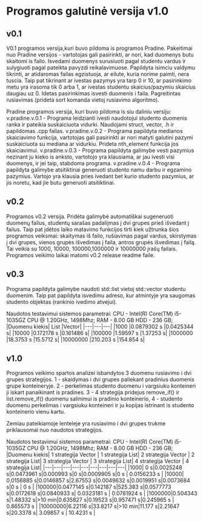 # Programos galutinė versija v1.0

## v0.1
V0.1 programos versija,kuri buvo pildoma is programos Pradine. Pakeitimai nuo Pradine versijos - vartotojas gali pasirinkti, ar nori, kad duomenys butu skaitomi is failo. Isvedami duomenys surusiuoti pagal studentu vardus ir sulygiuoti pagal pateikta pavyzdi reikalavimuose. Papildyta isimciu valdymu tikrinti, ar atidaromas failas egzistuoja, ar eilute, kuria norime paimti, nera tuscia. Taip pat tikrinant ar ivestas pazymys yra tarp 0 ir 10, ar pasirinkimo metu yra irasoma tik 0 arba 1, ar ivestas studentu skaicius/pazymiu skaicius daugiau uz 0. Idetas pasirinkimas isvesti duomenis i faila. Pagreitintas rusiavimas (prideta sort komanda vietoj rusiavimo algoritmo).

Pradine programos versija, kuri buvo pildoma is siu daliniu versiju: v.pradine.v.0.1 - Programa leidzianti ivesti naudotojui studento duomenis ranka ir pateikia suskaiciuota vidurki. Naudojami struct, vector, .h ir papildomas .cpp failas. v.pradine.v.0.2 - Programa papildyta medianos skaiciavimo funkcija, vartotojas gali pasirinkti ar nori matyti galutini pazymi suskaiciuota su mediana ar vidurkiu. Prideta nth_element funkcija jos skaiciavimui. v.pradine.v.0.3 - Programa papildyta galimybe vesti pazymius nezinant ju kieko is anksto, vartotojo yra klausiama, ar jau ivesti visi duomenys, ir jei taip, stabdoma programa. v.pradine.v.0.4 - Programa papildyta galimybe atsitiktinai generuoti studento namu darbu ir egzamino pazymius. Vartojo yra klausia pries ivedant bet kurio studento pazymius, ar jis noretu, kad jie butu generuoti atsitiktinai.

## v0.2
Programos v0.2 versija. Pridėta galimybė automatiškai sugeneruoti duomenų failus, studentų sarašas padalijmas į dvi grupes prieš išvedant į failus. Taip pat įdėtos laiko matavimo funkcijos tirti kiek užtrunka šios programos veiksmai: skaitymas iš failo, rušiavimas pagal vardus, skirstymas į dvi grupes, vienos grupės išvedimas į faila, antros grupės išvedimas į failą. Tai veikia su 1000, 10000, 100000,1000000 ir 10000000 įrašų failais. Programos veikimo laikai matomi v0.2 release readme faile.

## v0.3
Programa papildyta galimybe naudoti std::list vietoj std::vector studentu duomenim. Taip pat papildyta isvedimu adreso, kur atmintyje yra saugomas studento objektas (rankinio ivedimo atvejui).

Naudotos testavimui sistemos parametrai: CPU - Intel(R) Core(TM) i5-1035GZ CPU @ 1.20GHz, 1498Mhz; RAM - 8.00 GB HDD - 236 GB;
|Duomenu kiekis|	List	|Vector|
|---|---|---|
|1000	|0.0879302 s	|0.0425344 s|
|10000	|0.172178 s	|0.161486 s|
|100000	|1.59597 s	|1.37253 s|
|1000000	|18.3753 s	|15.5712 s|
|10000000	|210.203 s	|154.854 s|

## v1.0
Programos veikimo spartos analizei isbandytos 3 duomenu rusiavimo i dvi grupes strategijos. 1 - skaidymas i dvi grupes paliekant pradinius duomenis grupe konteineryje. 2 - perkelimas studento duomenu i vargsiuku konteineri ji iskart panaikinant is pradines. 3 - 4 strategija pridejus remove_if() ir list.remove_if() duomenu salinimui is pradinio konteinerio, 4 - studento duomenu perkelimas i vargsiuku konteineri ir ju kopijas istrinant is studento konteinerio vienu kartu.

Zemiau pateikiamoje lenteleje yra rusiavimo i dvi grupes trukme priklausomai nuo naudotos strategijos. 

Naudotos testavimui sistemos parametrai: CPU - Intel(R) Core(TM) i5-1035GZ CPU @ 1.20GHz, 1498Mhz; RAM - 8.00 GB HDD - 236 GB;
|Duomenu kiekis|	1 strategija Vector	| 1 strategija List|	2 strategija Vector	| 2 strategija List|	3 strategija Vector	| 3 strategija List| 4 strategija Vector | 4 strategija List|
|---|---|---|---|---|---|---|---|---|
|1000| 0 s|0.0025248 s|0.0473961 s|0.000993 s|0 s|0.0009905 s|0 s | 0.0156233 s |
|10000| 0.0156885 s|0.0146857 s|2.67553 s|0.0049632 s|0.0019951 s|0.0073684 s|0 s | 0  s |
|100000|0.0477145 s|0.142187 s|525.383 s|0.0577773 s|0.0172618 s|0.0840933 s| 0.0323181 s | 0.0781924 s |
|1000000|0.504343 s|1.48332 s|>10 min|0.635827 s|0.19523 s|0.957471 s|0.245965 s | 0.865573 s |
|10000000|6.22116 s|33.8217 s|>10 min|11.177 s|2.21647 s|20.3378 s| 3.09857 s | 10.4231 s |
